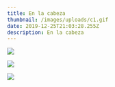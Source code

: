 ```yaml
---
title: En la cabeza
thumbnail: /images/uploads/c1.gif
date: 2019-12-25T21:03:28.255Z
description: En la cabeza
---
```

![](/images/uploads/c1.gif)

![](/images/uploads/c2.gif)

![](/images/uploads/c3.gif)
